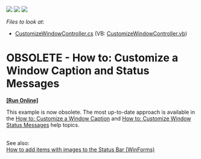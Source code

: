 <!-- default badges list -->
![](https://img.shields.io/endpoint?url=https://codecentral.devexpress.com/api/v1/VersionRange/134075233/10.2.9%2B)
[![](https://img.shields.io/badge/Open_in_DevExpress_Support_Center-FF7200?style=flat-square&logo=DevExpress&logoColor=white)](https://supportcenter.devexpress.com/ticket/details/E1922)
[![](https://img.shields.io/badge/📖_How_to_use_DevExpress_Examples-e9f6fc?style=flat-square)](https://docs.devexpress.com/GeneralInformation/403183)
<!-- default badges end -->
<!-- default file list -->
*Files to look at*:

* [CustomizeWindowController.cs](./CS/CustomizeWindowSolution.Module/CustomizeWindowController.cs) (VB: [CustomizeWindowController.vb](./VB/CustomizeWindowSolution.Module/CustomizeWindowController.vb))
<!-- default file list end -->
# OBSOLETE - How to: Customize a Window Caption and Status Messages
<!-- run online -->
**[[Run Online]](https://codecentral.devexpress.com/e1922)**
<!-- run online end -->


<p>This example is now obsolete. The most up-to-date approach is available in the <a href="http://documentation.devexpress.com/#Xaf/CustomDocument3252">How to: Customize a Window Caption</a> and <a href="http://documentation.devexpress.com/#Xaf/CustomDocument3253">How to: Customize Window Status Messages</a> help topics.</p>
<p><br>See also:<br><a href="https://www.devexpress.com/Support/Center/p/Q471592">How to add items with images to the Status Bar (WinForms)</a><br><br></p>

<br/>


